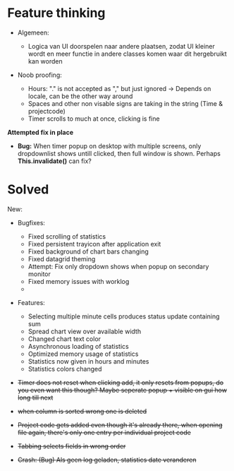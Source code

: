 # Feature thinking
- Algemeen:
  - Logica van UI doorspelen naar andere plaatsen, zodat UI kleiner wordt en meer functie in andere classes komen waar dit hergebruikt kan worden

- Noob proofing:
  - Hours: "." is not accepted as "," but just ignored -> Depends on locale, can be the other way around
  - Spaces and other non visable signs are taking in the string (Time & projectcode)
  - Timer scrolls to much at once, clicking is fine

**Attempted fix in place**
- **Bug:**  When timer popup on desktop with multiple screens, only dropdownlist shows untill clicked, then full window is shown. Perhaps **This.invalidate()** can fix?
  
# Solved
New:
- Bugfixes:
  - Fixed scrolling of statistics
  - Fixed persistent trayicon after application exit
  - Fixed background of chart bars changing
  - Fixed datagrid theming
  - Attempt: Fix only dropdown shows when popup on secondary monitor
  - Fixed memory issues with worklog
  - 
- Features:
  - Selecting multiple minute cells produces status update containing sum 
  - Spread chart view over available width 
  - Changed chart text color
  - Asynchronous loading of statistics
  - Optimized memory usage of statistics
  - Statistics now given in hours and minutes
  - Statistics colors changed


- ~~Timer does not reset when clicking add, it only resets from popups, do you even want this though? Maybe seperate popup + visible on gui how long till next~~
- ~~when column is sorted wrong one is deleted~~
- ~~Project code gets added even though it's already there, when opening file again, there's only one entry per individual project code~~
- ~~Tabbing selects fields in wrong order~~
- ~~Crash: (Bug) Als geen log geladen, statistics date veranderen~~
